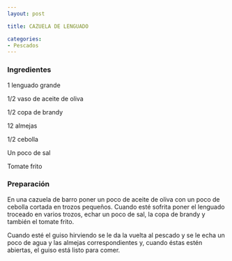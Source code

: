 ```yaml
---
layout: post

title: CAZUELA DE LENGUADO

categories:
- Pescados
---
```

<h3>Ingredientes</h3>

1 lenguado grande

1/2 vaso de aceite de oliva

1/2 copa de brandy

12 almejas

1/2 cebolla

Un poco de sal

Tomate frito

<h3>Preparación</h3>

En una cazuela de barro poner un poco de aceite de oliva con un poco de cebolla cortada en trozos pequeños. Cuando esté sofrita poner el lenguado troceado en varios trozos, echar un poco de sal, la copa de brandy y también el tomate frito.

Cuando esté el guiso hirviendo se le da la vuelta al pescado y se le echa un poco de agua y las almejas correspondientes y, cuando éstas estén abiertas, el guiso está listo para comer.

